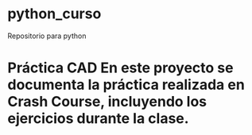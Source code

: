 # python_curso
Repositorio para python
# Práctica CAD En este proyecto se documenta la práctica realizada en Crash Course, incluyendo los ejercicios durante la clase.
